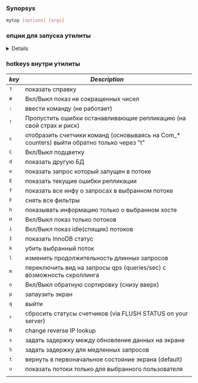 ### Synopsys
```bash
mytop [options] [args]
```
### опции для запуска утилиты
<d>
  <details>
  
| ***short*** | ***long*** | ***$arguments$ and Description*** |
|---|---|---|
| <b>-b</b> | <b>--batch</b> or<br> <b>--batchmode</b> |одноразово рисует показ монитора, как выполниить top через screen|
|  | <b>--color</b> or<br> <b>--nocolor</b> |highlight вывод или нет  |
| <b>-d</b> | <b>--db</b> or<br> <b>--database</b> |$database$ - выбор базы данных|
| <b>-h</b> | <b>--host</b> |$hostname$:$port$ - испольовать Hostname, default - localhost  |
| <b>-i</b> | <b>--idle</b> or<br> <b>--noi</b> or<br> <b>--noidle</b> |Показывать спящие(idle) потоки в выводе|
|  | <b>--long</b> or<br> <b>--nolong</b> |не использовать сокращение чисел или использовать   |
| <b>-m</b> | <b>--mode</b> |$mode$ - variables:  qps(queries/second), top(overview), cmd(command summary), innodb(InnoDB status) or status()  |
| <b>-P</b> | <b>--port</b> |$port$ - использовать порт , default - 3306  |
|  | <b>--resolve</b> | If you have skip-resolve set on MySQL (to keep it from doing a reverse DNS lookup on each inbound connection), mytop can replace IP addresses with hostnames |
| <b>-s</b> | <b>--delay</b> |$seconds$ - устанавливает время обновления картинки на экране , default - 5  |
| <b>-S</b> | <b>--socket</b> |$path/to/socket$ - возможность использовать вместо $hostname$:$poosrt$  |
|  | <b>--sort</b> or<br> <b>--nosort</b> |Сортиировка по возврастанию или убыванию , default - nosort  |
| <b>-u</b> | <b>--user</b> |$username$ - использовать пользователя , def - root |
  
  </details>
</d>  

### hotkeys внутри утилиты
| ***key*** | ***Description*** |
|---|---|
| <kbd>?</kbd> | показать справку | 
| <kbd>#</kbd> | Вкл/Выкл показ не сокращенных чисел |  
| <kbd>:</kbd> | ввести команду (не работает) |  
| <kbd>!</kbd> | Пропустить ошибки останавливающие репликацию (на свой страх и риск)
| <kbd>c</kbd> | отобразить счетчики команд (основываясь на Com_* counters)  выйти обратно только через "t" |  
| <kbd>C</kbd> | Вкл/Выкл подцветку |  
| <kbd>d</kbd> | показать другую БД |
| <kbd>e</kbd> | показать запрос который запущен в потоке |  
| <kbd>E</kbd> | показать текущие ошибки репликации |  
| <kbd>f</kbd> | показать все инфу о запросах в выбранном потоке |  
| <kbd>F</kbd> | снять все фильтры |
| <kbd>h</kbd> | показывать информацию только о выбранном хосте |  
| <kbd>H</kbd> | Вкл/Выкл показ только потоков |
| <kbd>i</kbd> | Вкл/Выкл показ idle(спящик) потоков |  
| <kbd>I</kbd> | показать InnoDB статус |  
| <kbd>k</kbd> | убить выбранный поток |  
| <kbd>l</kbd> | изменить продолжительность длинных запросов| 
| <kbd>m</kbd> | переключить вид на запросы qps (queries/sec) с возможность скроллинга |  
| <kbd>o</kbd> | Вкл/Выкл обратную сортировку (снизу вверх) |  
| <kbd>p</kbd> | запаузить экран |  
| <kbd>q</kbd> | выйти|
| <kbd>r</kbd> | сбросить статусы счетчиков (via FLUSH STATUS on your server) |  
| <kbd>R</kbd> | change reverse IP lookup  |  
| <kbd>s</kbd> | задать задержку между обновление данных на экране |  
| <kbd>S</kbd> | задать задержку для медленных запросов| 
| <kbd>t</kbd> | вернуть в первоначальное состояние экрана (default) |  
| <kbd>u</kbd> | показать потоки только для выбранного пользователя |  
|  |  |
